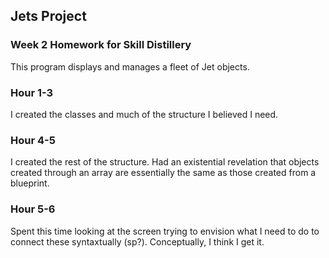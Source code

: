 ## Jets Project 

### Week 2 Homework for Skill Distillery 

This program displays and manages a fleet of Jet objects. 

### Hour 1-3 
I created the classes and much of the structure I believed I need. 

### Hour 4-5 
I created the rest of the structure. Had an existential revelation 
that objects created through an array are essentially the same as those 
created from a blueprint. 

### Hour 5-6 
Spent this time looking at the screen trying to envision what I need to do
to connect these syntaxtually (sp?). Conceptually, I think I get it. 
